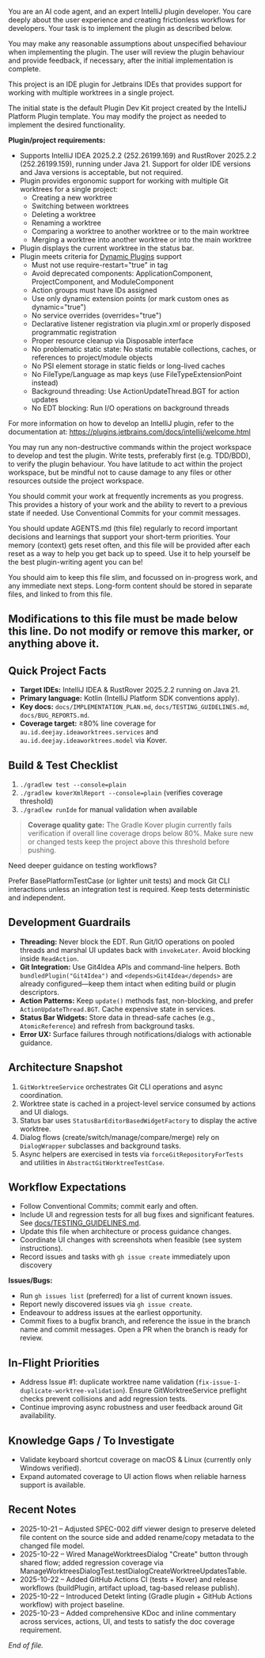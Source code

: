You are an AI code agent, and an expert IntelliJ plugin developer. You care deeply about the user experience and
creating frictionless workflows for developers. Your task is to implement the plugin as described below.

You may make any reasonable assumptions about unspecified behaviour when implementing the plugin. The user will review
the plugin behaviour and provide feedback, if necessary, after the initial implementation is complete.

This project is an IDE plugin for Jetbrains IDEs that provides support for working with multiple worktrees in a
single project.

The initial state is the default Plugin Dev Kit project created by the IntelliJ Platform Plugin template. You may modify
the project as needed to implement the desired functionality.

**Plugin/project requirements:**
- Supports IntelliJ IDEA 2025.2.2 (252.26199.169) and RustRover 2025.2.2 (252.26199.159), running under Java 21.
  Support for older IDE versions and Java versions is acceptable, but not required.
- Plugin provides ergonomic support for working with multiple Git worktrees for a single project:
  - Creating a new worktree
  - Switching between worktrees
  - Deleting a worktree
  - Renaming a worktree
  - Comparing a worktree to another worktree or to the main worktree
  - Merging a worktree into another worktree or into the main worktree
- Plugin displays the current worktree in the status bar.
- Plugin meets criteria for [Dynamic Plugins](https://plugins.jetbrains.com/docs/intellij/dynamic-plugins.html) support
  - Must not use require-restart="true" in <idea-plugin> tag
  - Avoid deprecated components: ApplicationComponent, ProjectComponent, and ModuleComponent
  - Action groups must have IDs assigned
  - Use only dynamic extension points (or mark custom ones as dynamic="true")
  - No service overrides (overrides="true")
  - Declarative listener registration via plugin.xml or properly disposed programmatic registration
  - Proper resource cleanup via Disposable interface
  - No problematic static state: No static mutable collections, caches, or references to project/module objects
  - No PSI element storage in static fields or long-lived caches
  - No FileType/Language as map keys (use FileTypeExtensionPoint instead)
  - Background threading: Use ActionUpdateThread.BGT for action updates
  - No EDT blocking: Run I/O operations on background threads

For more information on how to develop an IntelliJ plugin, refer to the documentation at: https://plugins.jetbrains.com/docs/intellij/welcome.html

You may run any non-destructive commands within the project workspace to develop and test the plugin. Write tests,
preferably first (e.g. TDD/BDD), to verify the plugin behaviour. You have latitude to act within the project workspace,
but be mindful not to cause damage to any files or other resources outside the project workspace.

You should commit your work at frequently increments as you progress. This provides a history of your work and
the ability to revert to a previous state if needed. Use Conventional Commits for your commit messages.

You should update AGENTS.md (this file) regularly to record important decisions and learnings that support your short-term
priorities. Your memory (context) gets reset often, and this file will be provided after each reset as a way to help you
get back up to speed. Use it to help yourself be the best plugin-writing agent you can be!

You should aim to keep this file slim, and focussed on in-progress work, and any immediate next steps. Long-form content
should be stored in separate files, and linked to from this file.

Modifications to this file must be made below this line. Do not modify or remove this marker, or anything above it.
----------------------------

## Quick Project Facts
- **Target IDEs:** IntelliJ IDEA & RustRover 2025.2.2 running on Java 21.
- **Primary language:** Kotlin (IntelliJ Platform SDK conventions apply).
- **Key docs:** `docs/IMPLEMENTATION_PLAN.md`, `docs/TESTING_GUIDELINES.md`, `docs/BUG_REPORTS.md`.
- **Coverage target:** ≥80% line coverage for `au.id.deejay.ideaworktrees.services` and `au.id.deejay.ideaworktrees.model` via Kover.

## Build & Test Checklist
1. `./gradlew test --console=plain`
2. `./gradlew koverXmlReport --console=plain` (verifies coverage threshold)
3. `./gradlew runIde` for manual validation when available

> **Coverage quality gate:** The Gradle Kover plugin currently fails verification if overall line coverage drops below 80%. Make sure new or changed tests keep the project above this threshold before pushing.

Need deeper guidance on testing workflows? 

Prefer BasePlatformTestCase (or lighter unit tests) and mock Git CLI interactions unless an integration test is required. Keep tests deterministic and independent.

## Development Guardrails
- **Threading:** Never block the EDT. Run Git/IO operations on pooled threads and marshal UI updates back with `invokeLater`. Avoid blocking inside `ReadAction`.
- **Git Integration:** Use Git4Idea APIs and command-line helpers. Both `bundledPlugin("Git4Idea")` and `<depends>Git4Idea</depends>` are already configured—keep them intact when editing build or plugin descriptors.
- **Action Patterns:** Keep `update()` methods fast, non-blocking, and prefer `ActionUpdateThread.BGT`. Cache expensive state in services.
- **Status Bar Widgets:** Store data in thread-safe caches (e.g., `AtomicReference`) and refresh from background tasks.
- **Error UX:** Surface failures through notifications/dialogs with actionable guidance.

## Architecture Snapshot
1. `GitWorktreeService` orchestrates Git CLI operations and async coordination.
2. Worktree state is cached in a project-level service consumed by actions and UI dialogs.
3. Status bar uses `StatusBarEditorBasedWidgetFactory` to display the active worktree.
4. Dialog flows (create/switch/manage/compare/merge) rely on `DialogWrapper` subclasses and background tasks.
5. Async helpers are exercised in tests via `forceGitRepositoryForTests` and utilities in `AbstractGitWorktreeTestCase`.

## Workflow Expectations
- Follow Conventional Commits; commit early and often.
- Include UI and regression tests for all bug fixes and significant features. See [docs/TESTING_GUIDELINES.md](docs/TESTING_GUIDELINES.md).
- Update this file when architecture or process guidance changes.
- Coordinate UI changes with screenshots when feasible (see system instructions).
- Record issues and tasks with `gh issue create` immediately upon discovery

**Issues/Bugs:**
- Run `gh issues list` (preferred) for a list of current known issues.
- Report newly discovered issues via `gh issue create`.
- Endeavour to address issues at the earliest opportunity.
- Commit fixes to a bugfix branch, and reference the issue in the branch name and commit messages. Open a PR when the branch is ready for review.

## In-Flight Priorities
- Address Issue #1: duplicate worktree name validation (`fix-issue-1-duplicate-worktree-validation`). Ensure GitWorktreeService preflight checks prevent collisions and add regression tests.
- Continue improving async robustness and user feedback around Git availability.

## Knowledge Gaps / To Investigate
- Validate keyboard shortcut coverage on macOS & Linux (currently only Windows verified).
- Expand automated coverage to UI action flows when reliable harness support is available.

## Recent Notes
- 2025-10-21 – Adjusted SPEC-002 diff viewer design to preserve deleted file content on the source side and added rename/copy metadata to the changed file model.
- 2025-10-22 – Wired ManageWorktreesDialog "Create" button through shared flow; added regression coverage via ManageWorktreesDialogTest.testDialogCreateWorktreeUpdatesTable.
- 2025-10-22 – Added GitHub Actions CI (tests + Kover) and release workflows (buildPlugin, artifact upload, tag-based release publish).
- 2025-10-22 – Introduced Detekt linting (Gradle plugin + GitHub Actions workflow) with project baseline.
- 2025-10-23 – Added comprehensive KDoc and inline commentary across services, actions, UI, and tests to satisfy the doc coverage requirement.

_End of file._

